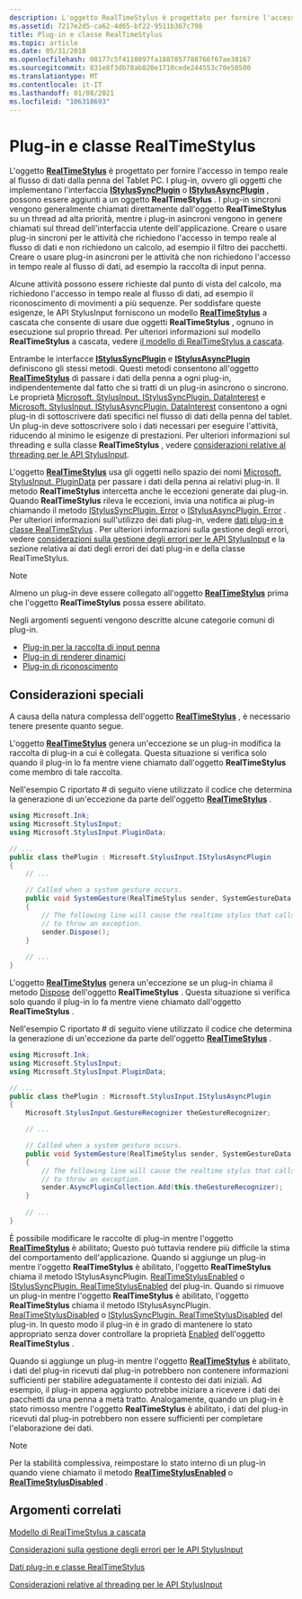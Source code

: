 ```yaml
---
description: L'oggetto RealTimeStylus è progettato per fornire l'accesso in tempo reale al flusso di dati dalla penna del Tablet PC.
ms.assetid: 7217e2d5-ca62-4d65-bf22-9511b367c798
title: Plug-in e classe RealTimeStylus
ms.topic: article
ms.date: 05/31/2018
ms.openlocfilehash: 08177c5f4110897fa1887857788766f67ae38167
ms.sourcegitcommit: 831e8f3db78ab820e1710cede244553c70e50500
ms.translationtype: MT
ms.contentlocale: it-IT
ms.lasthandoff: 01/08/2021
ms.locfileid: "106318693"
---
```

# <a name="plug-ins-and-the-realtimestylus-class"></a>Plug-in e classe RealTimeStylus

L'oggetto [**RealTimeStylus**](realtimestylus-class.md) è progettato per fornire l'accesso in tempo reale al flusso di dati dalla penna del Tablet PC. I plug-in, ovvero gli oggetti che implementano l'interfaccia [**IStylusSyncPlugin**](/windows/win32/api/rtscom/nn-rtscom-istylussyncplugin) o [**IStylusAsyncPlugin**](/windows/win32/api/rtscom/nn-rtscom-istylusasyncplugin) , possono essere aggiunti a un oggetto **RealTimeStylus** . I plug-in sincroni vengono generalmente chiamati direttamente dall'oggetto **RealTimeStylus** su un thread ad alta priorità, mentre i plug-in asincroni vengono in genere chiamati sul thread dell'interfaccia utente dell'applicazione. Creare o usare plug-in sincroni per le attività che richiedono l'accesso in tempo reale al flusso di dati e non richiedono un calcolo, ad esempio il filtro dei pacchetti. Creare o usare plug-in asincroni per le attività che non richiedono l'accesso in tempo reale al flusso di dati, ad esempio la raccolta di input penna.

Alcune attività possono essere richieste dal punto di vista del calcolo, ma richiedono l'accesso in tempo reale al flusso di dati, ad esempio il riconoscimento di movimenti a più sequenze. Per soddisfare queste esigenze, le API StylusInput forniscono un modello [**RealTimeStylus**](realtimestylus-class.md) a cascata che consente di usare due oggetti **RealTimeStylus** , ognuno in esecuzione sul proprio thread. Per ulteriori informazioni sul modello **RealTimeStylus** a cascata, vedere [il modello di RealTimeStylus a cascata](the-cascaded-realtimestylus-model.md).

Entrambe le interfacce [**IStylusSyncPlugin**](/windows/win32/api/rtscom/nn-rtscom-istylussyncplugin) e [**IStylusAsyncPlugin**](/windows/win32/api/rtscom/nn-rtscom-istylusasyncplugin) definiscono gli stessi metodi. Questi metodi consentono all'oggetto [**RealTimeStylus**](realtimestylus-class.md) di passare i dati della penna a ogni plug-in, indipendentemente dal fatto che si tratti di un plug-in asincrono o sincrono. Le proprietà [Microsoft. StylusInput. IStylusSyncPlugin. DataInterest](/previous-versions/ms824752(v=msdn.10)) e [Microsoft. StylusInput. IStylusAsyncPlugin. DataInterest](/previous-versions/ms824769(v=msdn.10)) consentono a ogni plug-in di sottoscrivere dati specifici nel flusso di dati della penna del tablet. Un plug-in deve sottoscrivere solo i dati necessari per eseguire l'attività, riducendo al minimo le esigenze di prestazioni. Per ulteriori informazioni sul threading e sulla classe **RealTimeStylus** , vedere [considerazioni relative al threading per le API StylusInput](threading-considerations-for-the-stylusinput-apis.md).

L'oggetto [**RealTimeStylus**](realtimestylus-class.md) usa gli oggetti nello spazio dei nomi [Microsoft. StylusInput. PluginData](/previous-versions/ms823992(v=msdn.10)) per passare i dati della penna ai relativi plug-in. Il metodo **RealTimeStylus** intercetta anche le eccezioni generate dai plug-in. Quando **RealTimeStylus** rileva le eccezioni, invia una notifica ai plug-in chiamando il metodo [IStylusSyncPlugin. Error](/previous-versions/ms824754(v=msdn.10)) o [IStylusAsyncPlugin. Error](/previous-versions/ms824771(v=msdn.10)) . Per ulteriori informazioni sull'utilizzo dei dati plug-in, vedere [dati plug-in e classe RealTimeStylus](plug-in-data-and-the-realtimestylus-class.md) . Per ulteriori informazioni sulla gestione degli errori, vedere [considerazioni sulla gestione degli errori per le API StylusInput](error-handling-considerations-for-the-stylusinput-apis.md) e la sezione relativa ai dati degli errori dei dati plug-in e della classe RealTimeStylus.

> [!Note]  
> Almeno un plug-in deve essere collegato all'oggetto [**RealTimeStylus**](realtimestylus-class.md) prima che l'oggetto **RealTimeStylus** possa essere abilitato.

 

Negli argomenti seguenti vengono descritte alcune categorie comuni di plug-in.

-   [Plug-in per la raccolta di input penna](ink-collection-plug-ins.md)
-   [Plug-in di renderer dinamici](dynamic-renderer-plug-ins.md)
-   [Plug-in di riconoscimento](recognizer-plug-ins.md)

## <a name="special-considerations"></a>Considerazioni speciali

A causa della natura complessa dell'oggetto [**RealTimeStylus**](realtimestylus-class.md) , è necessario tenere presente quanto segue.

L'oggetto [**RealTimeStylus**](realtimestylus-class.md) genera un'eccezione se un plug-in modifica la raccolta di plug-in a cui è collegata. Questa situazione si verifica solo quando il plug-in lo fa mentre viene chiamato dall'oggetto **RealTimeStylus** come membro di tale raccolta.

Nell'esempio C riportato \# di seguito viene utilizzato il codice che determina la generazione di un'eccezione da parte dell'oggetto [**RealTimeStylus**](realtimestylus-class.md) .


```csharp
using Microsoft.Ink;
using Microsoft.StylusInput;
using Microsoft.StylusInput.PluginData;

// ...
public class thePlugin : Microsoft.StylusInput.IStylusAsyncPlugin
{
    // ...

    // Called when a system gesture occurs.
    public void SystemGesture(RealTimeStylus sender, SystemGestureData data)
    {
        // The following line will cause the realtime stylus that calls this method
        // to throw an exception.
        sender.Dispose();
    }
    
    // ...
}
```



L'oggetto [**RealTimeStylus**](realtimestylus-class.md) genera un'eccezione se un plug-in chiama il metodo [Dispose](/previous-versions/ms825891(v=msdn.10)) dell'oggetto **RealTimeStylus** . Questa situazione si verifica solo quando il plug-in lo fa mentre viene chiamato dall'oggetto **RealTimeStylus** .

Nell'esempio C riportato \# di seguito viene utilizzato il codice che determina la generazione di un'eccezione da parte dell'oggetto [**RealTimeStylus**](realtimestylus-class.md) .


```csharp
using Microsoft.Ink;
using Microsoft.StylusInput;
using Microsoft.StylusInput.PluginData;

// ...
public class thePlugin : Microsoft.StylusInput.IStylusAsyncPlugin
{
    Microsoft.StylusInput.GestureRecognizer theGestureRecognizer;

    // ...

    // Called when a system gesture occurs.
    public void SystemGesture(RealTimeStylus sender, SystemGestureData data)
    {
        // The following line will cause the realtime stylus that calls this method
        // to throw an exception.
        sender.AsyncPluginCollection.Add(this.theGestureRecognizer);
    }
    
    // ...
}
```



È possibile modificare le raccolte di plug-in mentre l'oggetto [**RealTimeStylus**](realtimestylus-class.md) è abilitato; Questo può tuttavia rendere più difficile la stima del comportamento dell'applicazione. Quando si aggiunge un plug-in mentre l'oggetto **RealTimeStylus** è abilitato, l'oggetto **RealTimeStylus** chiama il metodo IStylusAsyncPlugin. [RealTimeStylusEnabled](/previous-versions/ms824775(v=msdn.10)) o [IStylusSyncPlugin. RealTimeStylusEnabled](/previous-versions/ms824758(v=msdn.10)) del plug-in. Quando si rimuove un plug-in mentre l'oggetto **RealTimeStylus** è abilitato, l'oggetto **RealTimeStylus** chiama il metodo IStylusAsyncPlugin. [RealTimeStylusDisabled](/previous-versions/ms824774(v=msdn.10)) o [IStylusSyncPlugin. RealTimeStylusDisabled](/previous-versions/ms824757(v=msdn.10)) del plug-in. In questo modo il plug-in è in grado di mantenere lo stato appropriato senza dover controllare la proprietà [Enabled](/previous-versions/ms824832(v=msdn.10)) dell'oggetto **RealTimeStylus** .

Quando si aggiunge un plug-in mentre l'oggetto [**RealTimeStylus**](realtimestylus-class.md) è abilitato, i dati del plug-in ricevuti dal plug-in potrebbero non contenere informazioni sufficienti per stabilire adeguatamente il contesto dei dati iniziali. Ad esempio, il plug-in appena aggiunto potrebbe iniziare a ricevere i dati dei pacchetti da una penna a metà tratto. Analogamente, quando un plug-in è stato rimosso mentre l'oggetto **RealTimeStylus** è abilitato, i dati del plug-in ricevuti dal plug-in potrebbero non essere sufficienti per completare l'elaborazione dei dati.

> [!Note]  
> Per la stabilità complessiva, reimpostare lo stato interno di un plug-in quando viene chiamato il metodo [**RealTimeStylusEnabled**](/windows/desktop/api/RTSCom/nf-rtscom-istylusplugin-realtimestylusenabled) o [**RealTimeStylusDisabled**](/windows/desktop/api/RTSCom/nf-rtscom-istylusplugin-realtimestylusdisabled) .

 

## <a name="related-topics"></a>Argomenti correlati

<dl> <dt>

[Modello di RealTimeStylus a cascata](the-cascaded-realtimestylus-model.md)
</dt> <dt>

[Considerazioni sulla gestione degli errori per le API StylusInput](error-handling-considerations-for-the-stylusinput-apis.md)
</dt> <dt>

[Dati plug-in e classe RealTimeStylus](plug-in-data-and-the-realtimestylus-class.md)
</dt> <dt>

[Considerazioni relative al threading per le API StylusInput](threading-considerations-for-the-stylusinput-apis.md)
</dt> </dl>

 

 
